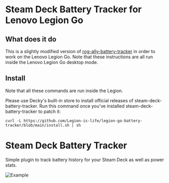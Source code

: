 # Steam Deck Battery Tracker for Lenovo Legion Go
## What does it do
This is a slightly modified version of [rog-ally-battery-tracker](https://github.com/Alexey-Batishcev/rog-ally-battery-tracker) in order to work on the Lenovo Legion Go. Note that these instructions are all run inside the Lenovo Legion Go desktop mode.

## Install
Note that all these commands are run inside the Legion.

Please use Decky's built-in store to install official releases of steam-deck-battery-tracker.
Run this command once you've installed steam-deck-battery-tracker to patch it:

    curl -L https://github.com/Legion-is-life/legion-go-battery-tracker/blob/main/install.sh | sh

# Steam Deck Battery Tracker

Simple plugin to track battery history for your Steam Deck as well as power stats.

![Example](example.png)
